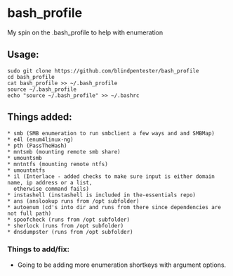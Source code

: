 # bash_profile
My spin on the .bash_profile to help with enumeration  
  
## Usage:  
    sudo git clone https://github.com/blindpentester/bash_profile
    cd bash_profile  
    cat bash_profile >> ~/.bash_profile  
    source ~/.bash_profile  
    echo "source ~/.bash_profile" >> ~/.bashrc
  
  
## Things added:  
    * smb (SMB enumeration to run smbclient a few ways and and SMBMap)  
    * e4l (enum4linux-ng)  
    * pth (PassTheHash)  
    * mntsmb (mounting remote smb share)  
    * umountsmb  
    * mntntfs (mounting remote ntfs)  
    * umountntfs  
    * il (Interlace - added checks to make sure input is either domain name, ip address or a list, 
      otherwise command fails)  
    * instashell (instashell is included in the-essentials repo)  
    * ans (anslookup runs from /opt subfolder)  
    * autoenum (cd's into dir and runs from there since dependencies are not full path)  
    * spoofcheck (runs from /opt subfolder)  
    * sherlock (runs from /opt subfolder)  
    * dnsdumpster (runs from /opt subfolder)  
    
    
### Things to add/fix:  
- Going to be adding more enumeration shortkeys with argument options.  
